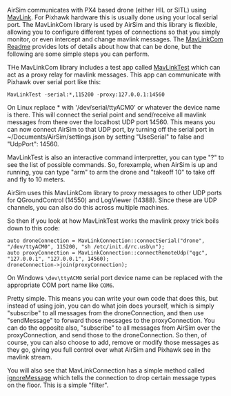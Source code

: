 AirSim communicates with PX4 based drone (either HIL or SITL) using [MavLink](https://github.com/mavlink/mavlink).  For Pixhawk hardware this is usually done using your local serial port.  The MavLinkCom library is used by AirSim and this library is flexible, allowing you to configure different types of connections so that you simply monitor, or even intercept and change mavlink messages.  The [MavLinkCom Readme](https://github.com/Microsoft/AirSim/tree/master/MavLinkCom) provides lots of details about how that can be done, but the following are some simple steps you can perform.

THe MavLinkCom library includes a test app called [MavLinkTest](https://github.com/Microsoft/AirSim/tree/master/MavLinkCom/MavLinkTest) which can act as a proxy relay for mavlink messages. This app can communicate with Pixhawk over serial port like this:
````
MavLinkTest -serial:*,115200 -proxy:127.0.0.1:14560
````
On Linux replace * with '/dev/serial/ttyACM0' or whatever the device name is there.  This will connect the serial point and send/receive all mavlink messages from there over the localhost UDP port 14560.  This means you can now connect AirSim to that UDP port, by turning off the serial port in ~/Documents/AirSim/settings.json by setting "UseSerial" to false and "UdpPort": 14560.  

MavLinkTest is also an interactive command interpretter, you can type "?" to see the list of possible commands.  So, forexample, when AirSim is up and running, you can type "arm" to arm the drone and "takeoff 10" to take off and fly to 10 meters.

AirSim uses this MavLinkCom library to proxy messages to other UDP ports for QGroundControl (14550) and LogViewer (14388). Since these are UDP channels, you can also do this across multiple machines.

So then if you look at how MavLinkTest works the mavlink proxy trick boils down to this code:
````
auto droneConnection = MavLinkConnection::connectSerial("drone", "/dev/ttyACM0", 115200, "sh /etc/init.d/rc.usb\n");
auto proxyConnection = MavLinkConnection::connectRemoteUdp("qgc", "127.0.0.1", "127.0.0.1", 14560);
droneConnection->join(proxyConnection);
````
On Windows `\dev\ttyACM0` serial port device name can be replaced with the appropriate COM port name like `COM6`.

Pretty simple.  This means you can write your own code that does this, but instead of using join, you can do what join does yourself, which is simply "subscribe" to all messages from the droneConnection, and then use "sendMessage" to forward those messages to the proxyConnection.  You can do the opposite also, "subscribe" to all messages from AirSim over the proxyConnection, and send those to the droneConnection.    So then, of course, you can also choose to add, remove or modify those messages as they go, giving you full control over what AirSim and Pixhawk see in the mavlink stream.

You will also see that MavLinkConnection has a simple method called [ignoreMessage](https://github.com/Microsoft/AirSim/blob/master/MavLinkCom/include/MavLinkConnection.hpp#L122) which tells the connection to drop certain message types on the floor.  This is a simple "filter".